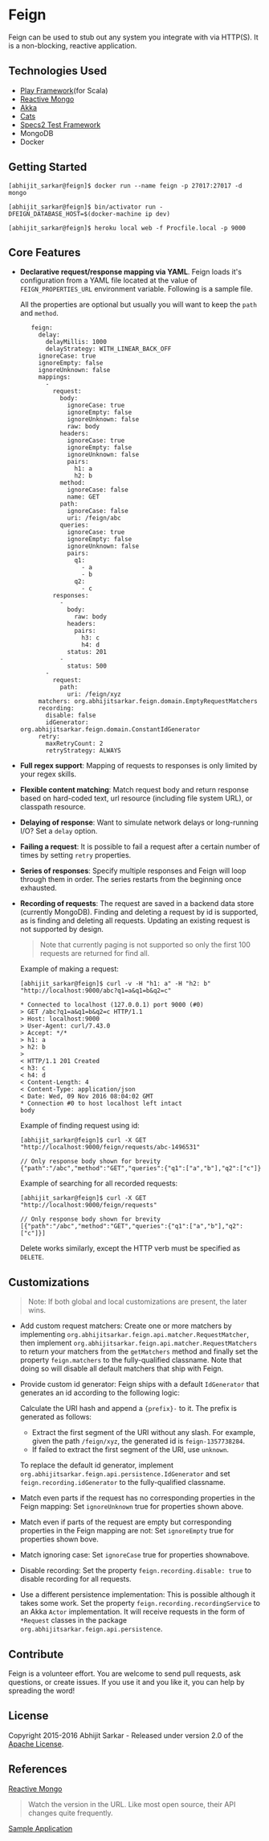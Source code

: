 # Feign

Feign can be used to stub out any system you integrate with via HTTP(S). It is a non-blocking, reactive 
application.

## Technologies Used
   * [Play Framework](https://www.playframework.com/)(for Scala)
   * [Reactive Mongo](http://reactivemongo.org/)
   * [Akka](http://akka.io/?_ga=1.236653765.530527831.1478331011)
   * [Cats](https://github.com/typelevel/cats)
   * [Specs2 Test Framework](http://etorreborre.github.io/specs2/)
   * MongoDB
   * Docker

## Getting Started
```
[abhijit_sarkar@feign]$ docker run --name feign -p 27017:27017 -d mongo

[abhijit_sarkar@feign]$ bin/activator run -DFEIGN_DATABASE_HOST=$(docker-machine ip dev)

[abhijit_sarkar@feign]$ heroku local web -f Procfile.local -p 9000
```

## Core Features
   * **Declarative request/response mapping via YAML**. Feign loads it's configuration from a YAML file located at
     the value of `FEIGN_PROPERTIES_URL` environment variable.
     Following is a sample file.
   
     All the properties are optional but usually you will want to keep the `path` and `method`.
   
            feign: 
              delay: 
                delayMillis: 1000
                delayStrategy: WITH_LINEAR_BACK_OFF
              ignoreCase: true
              ignoreEmpty: false
              ignoreUnknown: false
              mappings: 
                - 
                  request: 
                    body: 
                      ignoreCase: true
                      ignoreEmpty: false
                      ignoreUnknown: false
                      raw: body
                    headers: 
                      ignoreCase: true
                      ignoreEmpty: false
                      ignoreUnknown: false
                      pairs: 
                        h1: a
                        h2: b
                    method: 
                      ignoreCase: false
                      name: GET
                    path: 
                      ignoreCase: false
                      uri: /feign/abc
                    queries: 
                      ignoreCase: true
                      ignoreEmpty: false
                      ignoreUnknown: false
                      pairs: 
                        q1: 
                          - a
                          - b
                        q2: 
                          - c
                  responses: 
                    - 
                      body: 
                        raw: body
                      headers: 
                        pairs: 
                          h3: c
                          h4: d
                      status: 201
                    - 
                      status: 500
                - 
                  request: 
                    path: 
                      uri: /feign/xyz
              matchers: org.abhijitsarkar.feign.domain.EmptyRequestMatchers
              recording: 
                disable: false
                idGenerator: org.abhijitsarkar.feign.domain.ConstantIdGenerator
              retry: 
                maxRetryCount: 2
                retryStrategy: ALWAYS


   * **Full regex support**: Mapping of requests to responses is only limited by your regex skills.
   * **Flexible content matching**: Match request body and return response based on hard-coded text,
     url resource (including file system URL), or classpath resource.
   * **Delaying of response**: Want to simulate network delays or long-running I/O?  Set a `delay` option.
   * **Failing a request**: It is possible to fail a request after a certain number of times by setting `retry` properties.
   * **Series of responses**: Specify multiple responses and Feign will loop through them in order. The series
     restarts from the beginning once exhausted.
   * **Recording of requests**: The request are saved in a backend data store (currently MongoDB). Finding and deleting 
     a request by id is supported, as is finding and deleting all requests. 
     Updating an existing request is not supported by design.
     
     > Note that currently paging is not supported so only the first 100 requests are returned for find all.
   
      Example of making a request:
      
         [abhijit_sarkar@feign]$ curl -v -H "h1: a" -H "h2: b" "http://localhost:9000/abc?q1=a&q1=b&q2=c"
         
         * Connected to localhost (127.0.0.1) port 9000 (#0)
         > GET /abc?q1=a&q1=b&q2=c HTTP/1.1
         > Host: localhost:9000
         > User-Agent: curl/7.43.0
         > Accept: */*
         > h1: a
         > h2: b
         > 
         < HTTP/1.1 201 Created
         < h3: c
         < h4: d
         < Content-Length: 4
         < Content-Type: application/json
         < Date: Wed, 09 Nov 2016 08:04:02 GMT
         * Connection #0 to host localhost left intact
         body

      Example of finding request using id:

         [abhijit_sarkar@feign]$ curl -X GET "http://localhost:9000/feign/requests/abc-1496531"

         // Only response body shown for brevity
         {"path":"/abc","method":"GET","queries":{"q1":["a","b"],"q2":["c"]}

      Example of searching for all recorded requests:

         [abhijit_sarkar@feign]$ curl -X GET "http://localhost:9000/feign/requests"

         // Only response body shown for brevity
         [{"path":"/abc","method":"GET","queries":{"q1":["a","b"],"q2":["c"]}]
         
      Delete works similarly, except the HTTP verb must be specified as `DELETE`.

## Customizations

> Note: If both global and local customizations are present, the later wins.

   * Add custom request matchers: Create one or more matchers by
     implementing `org.abhijitsarkar.feign.api.matcher.RequestMatcher`, then 
     implement `org.abhijitsarkar.feign.api.matcher.RequestMatchers` to return your matchers from the `getMatchers` method 
     and finally set the property `feign.matchers` to the fully-qualified classname.
     Note that doing so will disable all default matchers that ship with Feign.

   * Provide custom id generator: Feign ships with a default `IdGenerator` that generates an id according to the
     following logic:

     Calculate the URI hash and append a `{prefix}-` to it. The prefix is generated as follows:
     * Extract the first segment of the URI without any slash.
     For example, given the path `/feign/xyz`, the generated id is `feign-1357738284`.
     * If failed to extract the first segment of the URI, use `unknown`.

     To replace the default id generator, implement `org.abhijitsarkar.feign.api.persistence.IdGenerator` and 
     set `feign.recording.idGenerator` to the fully-qualified classname.

   * Match even parts if the request has no corresponding properties in the Feign mapping: Set `ignoreUnknown`
     true for properties shown above.

   * Match even if parts of the request are empty but corresponding properties in the Feign mapping are not:
     Set `ignoreEmpty` true for properties shown bove.

   * Match ignoring case: Set `ignoreCase` true for properties shownabove.

   * Disable recording: Set the property `feign.recording.disable: true` to disable recording
     for all requests.
   
   * Use a different persistence implementation: This is possible although it takes some work. 
     Set the property `feign.recording.recordingService` to an Akka `Actor` implementation. It will receive requests in
     the form of `*Request` classes in the package `org.abhijitsarkar.feign.api.persistence`.
   
## Contribute

Feign is a volunteer effort. You are welcome to send pull requests, ask questions, or create issues.
If you use it and you like it, you can help by spreading the word!

## License

Copyright 2015-2016 Abhijit Sarkar - Released under version 2.0 of the [Apache License](http://www.apache.org/licenses/LICENSE-2.0).

## References

[Reactive Mongo](http://reactivemongo.org/releases/0.12/documentation/tutorial/write-documents.html)

> Watch the version in the URL. Like most open source, their API changes quite frequently.

[Sample Application](https://github.com/jonasanso/play-reactive-mongo-db)





